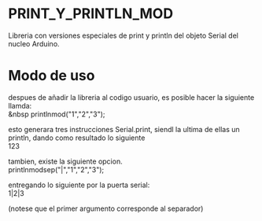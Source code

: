# PRINT_Y_PRINTLN_MOD
Libreria con versiones especiales de print y println del objeto Serial del nucleo Arduino. 

# Modo de uso
despues de añadir la libreria al codigo usuario, es posible hacer la siguiente llamda:<br>
&nbsp  printlnmod("1","2","3");<br>

esto generara tres instrucciones Serial.print, siendl la ultima de ellas un println, dando como resultado lo siguiente<br>
    123<br>
  
tambien, existe la siguiente opcion.<br>
    printlnmodsep("|","1","2","3");<br>
  
entregando lo siguiente por la puerta serial:<br>
    1|2|3<br>
 
(notese que el primer argumento corresponde al separador)<br>
